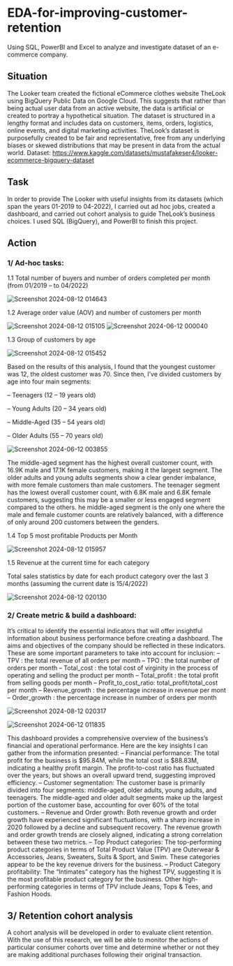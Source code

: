 # EDA-for-improving-customer-retention
Using SQL, PowerBI and Excel to analyze and investigate dataset of an e-commerce company.
## Situation
The Looker team created the fictional eCommerce clothes website TheLook using BigQuery Public Data on Google Cloud. This suggests that rather than being actual user data from an active website, the data is artificial or created to portray a hypothetical situation. The dataset is structured in a lengthy format and includes data on customers, items, orders, logistics, online events, and digital marketing activities. TheLook’s dataset is purposefully created to be fair and representative, free from any underlying biases or skewed distributions that may be present in data from the actual world.
Dataset: https://www.kaggle.com/datasets/mustafakeser4/looker-ecommerce-bigquery-dataset

## Task
In order to provide The Looker with useful insights from its datasets (which span the years 01-2019 to 04-2022), I carried out ad hoc jobs, created a dashboard, and carried out cohort analysis to guide TheLook’s business choices.
I used SQL (BigQuery), and PowerBI to finish this project.

## Action
### 1/ Ad-hoc tasks:
1.1 Total number of buyers and number of orders completed per month (from 01/2019 – to 04/2022)

![Screenshot 2024-08-12 014643](https://github.com/user-attachments/assets/5ec6e19c-e59f-4be3-aa95-b2b695a0239d)

1.2 Average order value (AOV) and number of customers per month

![Screenshot 2024-08-12 015105](https://github.com/user-attachments/assets/3cfe1ccc-d80b-4459-ac86-80c2340a39c1)
![Screenshot 2024-06-12 000040](https://github.com/user-attachments/assets/1e7de111-d5d4-45e7-a7e9-19c59abf255d)

1.3 Group of customers by age

![Screenshot 2024-08-12 015452](https://github.com/user-attachments/assets/d52a07e4-26fe-4129-a194-ad7ed5df0668)

Based on the results of this analysis, I found that the youngest customer was 12, the oldest customer was 70. Since then, I’ve divided customers by age into four main segments:

– Teenagers (12 – 19 years old)

– Young Adults (20 – 34 years old)

– Middle-Aged (35 – 54 years old)

– Older Adults (55 – 70 years old)

![Screenshot 2024-06-12 003855](https://github.com/user-attachments/assets/25553cc3-d135-4ac5-af43-0f027e7c94d6)

The middle-aged segment has the highest overall customer count, with 16.9K male and 17.1K female customers, making it the largest segment. The older adults and young adults segments show a clear gender imbalance, with more female customers than male customers. The teenager segment has the lowest overall customer count, with 6.8K male and 6.8K female customers, suggesting this may be a smaller or less engaged segment compared to the others. he middle-aged segment is the only one where the male and female customer counts are relatively balanced, with a difference of only around 200 customers between the genders.

1.4 Top 5 most profitable Products per Month

![Screenshot 2024-08-12 015957](https://github.com/user-attachments/assets/a78cccd7-f410-4f2c-8a8d-ed09620186dd)

1.5 Revenue at the current time for each category

Total sales statistics by date for each product category over the last 3 months (assuming the current date is 15/4/2022)

![Screenshot 2024-08-12 020130](https://github.com/user-attachments/assets/6de4069d-3499-4f8c-b3dd-75fb9132f80f)

### 2/ Create metric & build a dashboard:
It’s critical to identify the essential indicators that will offer insightful information about business performance before creating a dashboard. The aims and objectives of the company should be reflected in these indicators. These are some important parameters to take into account for inclusion:
– TPV : the total revenue of all orders per month
– TPO : the total number of orders per month
– Total_cost : the total cost of virginity in the process of operating and selling the product per month
– Total_profit : the total profit from selling goods per month
– Profit_to_cost_ratio: total_profit/total_cost per month
– Revenue_growth : the percentage increase in revenue per mont
– Order_growth : the percentage increase in number of orders per month

![Screenshot 2024-08-12 020317](https://github.com/user-attachments/assets/a1f056f6-604e-46db-9ced-2eadf3e4cff9)

![Screenshot 2024-06-12 011835](https://github.com/user-attachments/assets/32586859-e096-4300-9baf-d96b7da9b923)

This dashboard provides a comprehensive overview of the business’s financial and operational performance. Here are the key insights I can gather from the information presented:
– Financial performance: The total profit for the business is $95.84M, while the total cost is $88.83M, indicating a healthy profit margin. The profit-to-cost ratio has fluctuated over the years, but shows an overall upward trend, suggesting improved efficiency.
– Customer segmentation: The customer base is primarily divided into four segments: middle-aged, older adults, young adults, and teenagers. The middle-aged and older adult segments make up the largest portion of the customer base, accounting for over 60% of the total customers.
– Revenue and Order growth: Both revenue growth and order growth have experienced significant fluctuations, with a sharp increase in 2020 followed by a decline and subsequent recovery. The revenue growth and order growth trends are closely aligned, indicating a strong correlation between these two metrics.
– Top Product categories: The top-performing product categories in terms of Total Product Value (TPV) are Outerwear & Accessories, Jeans, Sweaters, Suits & Sport, and Swim. These categories appear to be the key revenue drivers for the business.
– Product Category profitability: The “Intimates” category has the highest TPV, suggesting it is the most profitable product category for the business. Other high-performing categories in terms of TPV include Jeans, Tops & Tees, and Fashion Hoods.

## 3/ Retention cohort analysis
A cohort analysis will be developed in order to evaluate client retention. With the use of this research, we will be able to monitor the actions of particular consumer cohorts over time and determine whether or not they are making additional purchases following their original transaction.












